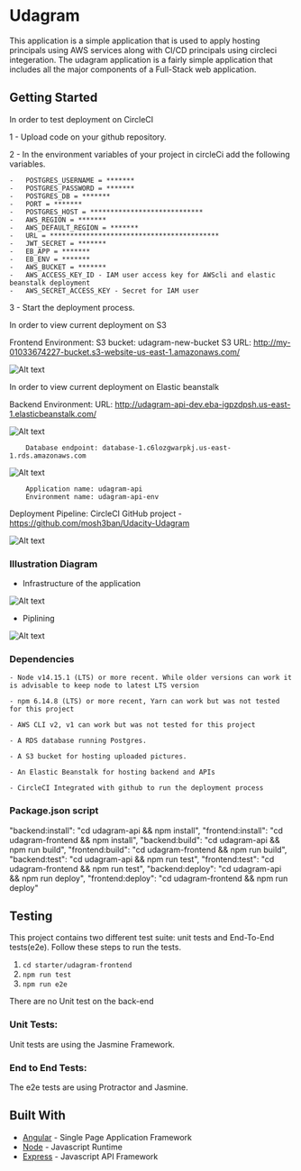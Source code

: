 # Udagram

This application is a simple application that is used to apply hosting principals using AWS services along with CI/CD principals using circleci integeration. 
The udagram application is a fairly simple application that includes all the major components of a Full-Stack web application.

## Getting Started

In order to test deployment on CircleCI 

1 - Upload code on your github repository.

2 - In the environment variables of your project in circleCi add the following variables.

    -   POSTGRES_USERNAME = *******
    -   POSTGRES_PASSWORD = *******
    -   POSTGRES_DB = *******
    -   PORT = *******
    -   POSTGRES_HOST = ****************************
    -   AWS_REGION = *******
    -   AWS_DEFAULT_REGION = *******
    -   URL = ******************************************
    -   JWT_SECRET = *******
    -   EB_APP = *******
    -   EB_ENV = *******
    -   AWS_BUCKET = *******
    -   AWS_ACCESS_KEY_ID - IAM user access key for AWScli and elastic beanstalk deployment
    -   AWS_SECRET_ACCESS_KEY - Secret for IAM user

3 - Start the deployment process.

In order to view current deployment on S3 

Frontend Environment:
        S3 bucket: udagram-new-bucket
        S3 URL: http://my-01033674227-bucket.s3-website-us-east-1.amazonaws.com/

![Alt text](https://github.com/mosh3ban/Udacity-Udagram/blob/master/documentation/screen_shots/s3.JPG "Frontend Environment")


In order to view current deployment on Elastic beanstalk

Backend Environment:
        URL: http://udagram-api-dev.eba-igpzdpsh.us-east-1.elasticbeanstalk.com/

![Alt text](https://github.com/mosh3ban/Udacity-Udagram/blob/master/documentation/screen_shots/eb.JPG "Backend Environment")

        Database endpoint: database-1.c6lozgwarpkj.us-east-1.rds.amazonaws.com

![Alt text](https://github.com/mosh3ban/Udacity-Udagram/blob/master/documentation/screen_shots/rds.JPG "Database endpoint")

        Application name: udagram-api
        Environment name: udagram-api-env

Deployment Pipeline:
        CircleCI 
        GitHub project - https://github.com/mosh3ban/Udacity-Udagram

![Alt text](https://github.com/mosh3ban/Udacity-Udagram/blob/master/documentation/screen_shots/circleci.JPG "Deployment Pipeline")

### Illustration Diagram

- Infrastructure of the application

![Alt text](https://github.com/mosh3ban/Udacity-Udagram/blob/master/documentation/screen_shots/sss.png "Infrastructure of the application")

- Piplining

![Alt text](https://github.com/mosh3ban/Udacity-Udagram/blob/master/documentation/screen_shots/ss.png "Piplining")

### Dependencies

```
- Node v14.15.1 (LTS) or more recent. While older versions can work it is advisable to keep node to latest LTS version

- npm 6.14.8 (LTS) or more recent, Yarn can work but was not tested for this project

- AWS CLI v2, v1 can work but was not tested for this project

- A RDS database running Postgres.

- A S3 bucket for hosting uploaded pictures.

- An Elastic Beanstalk for hosting backend and APIs

- CircleCI Integrated with github to run the deployment process
```

### Package.json script

  "backend:install": "cd udagram-api && npm install",
        "frontend:install": "cd udagram-frontend && npm install",
        "backend:build": "cd udagram-api && npm run build",
        "frontend:build": "cd udagram-frontend && npm run build",
        "backend:test": "cd udagram-api && npm run test",
        "frontend:test": "cd udagram-frontend && npm run test",
        "backend:deploy": "cd udagram-api && npm run deploy",
        "frontend:deploy": "cd udagram-frontend && npm run deploy"

## Testing

This project contains two different test suite: unit tests and End-To-End tests(e2e). Follow these steps to run the tests.

1. `cd starter/udagram-frontend`
1. `npm run test`
1. `npm run e2e`

There are no Unit test on the back-end

### Unit Tests:

Unit tests are using the Jasmine Framework.

### End to End Tests:

The e2e tests are using Protractor and Jasmine.

## Built With

- [Angular](https://angular.io/) - Single Page Application Framework
- [Node](https://nodejs.org) - Javascript Runtime
- [Express](https://expressjs.com/) - Javascript API Framework


